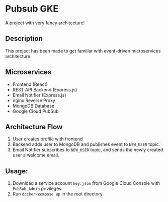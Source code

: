 # Pubsub GKE
A project with very fancy architecture!

## Description
This project has been made to get familiar with event-driven microservices architecture. 
## Microservices
- Frontend (React)
- REST API Backend (Express.js)
- Email Notifier (Express.js)
- nginx Reverse Proxy
- MongoDB Database
- Google Cloud PubSub

## Architecture Flow
1. User creates profile with frontend
2. Backend adds user to MongoDB and publishes event to `NEW_USER` topic.
3. Email Notifier subscribes to `NEW_USER` topic, and sends the newly created user a welcome email.

## Usage:
1. Download a service account `key.json` from Google Cloud Console with `PubSub Admin` privileges.
2. Run `docker-compose up` in the root directory.